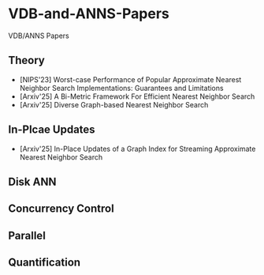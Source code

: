 # VDB-and-ANNS-Papers
VDB/ANNS Papers

## Theory
- [NIPS'23] Worst-case Performance of Popular Approximate Nearest Neighbor Search Implementations: Guarantees and Limitations
- [Arxiv'25] A Bi-Metric Framework For Efficient Nearest Neighbor Search
- [Arxiv'25] Diverse Graph-based Nearest Neighbor Search

## In-Plcae Updates
- [Arxiv'25] In-Place Updates of a Graph Index for Streaming Approximate Nearest Neighbor Search

## Disk ANN

## Concurrency Control

## Parallel

## Quantification
